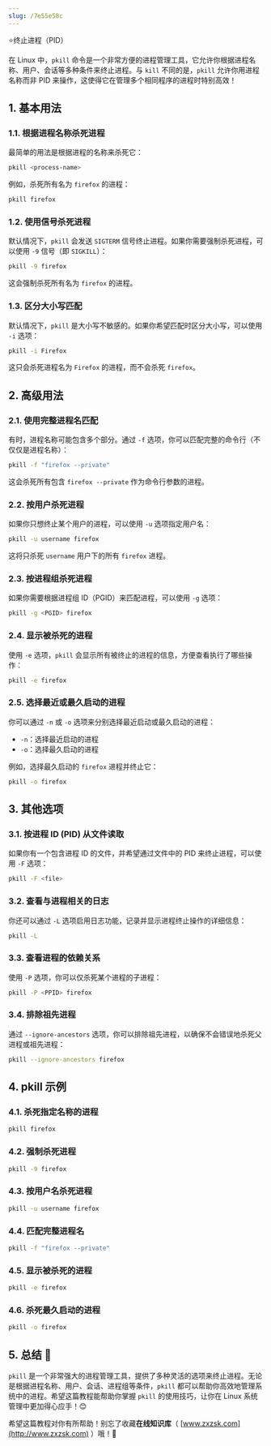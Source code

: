 ```yaml
---
slug: /7e55e58c
---
```

⭐终止进程（PID）

在 Linux 中，`pkill` 命令是一个非常方便的进程管理工具，它允许你根据进程名称、用户、会话等多种条件来终止进程。与 `kill` 不同的是，`pkill` 允许你用进程名称而非 PID 来操作，这使得它在管理多个相同程序的进程时特别高效！



## 1. 基本用法

### 1.1. 根据进程名称杀死进程

最简单的用法是根据进程的名称来杀死它：

```bash
pkill <process-name>
```

例如，杀死所有名为 `firefox` 的进程：

```bash
pkill firefox
```

### 1.2. 使用信号杀死进程

默认情况下，`pkill` 会发送 `SIGTERM` 信号终止进程。如果你需要强制杀死进程，可以使用 `-9` 信号（即 `SIGKILL`）：

```bash
pkill -9 firefox
```

这会强制杀死所有名为 `firefox` 的进程。

### 1.3. 区分大小写匹配

默认情况下，`pkill` 是大小写不敏感的。如果你希望匹配时区分大小写，可以使用 `-i` 选项：

```bash
pkill -i Firefox
```

这只会杀死进程名为 `Firefox` 的进程，而不会杀死 `firefox`。

## 2. 高级用法

### 2.1. 使用完整进程名匹配

有时，进程名称可能包含多个部分。通过 `-f` 选项，你可以匹配完整的命令行（不仅仅是进程名称）：

```bash
pkill -f "firefox --private"
```

这会杀死所有包含 `firefox --private` 作为命令行参数的进程。

### 2.2. 按用户杀死进程

如果你只想终止某个用户的进程，可以使用 `-u` 选项指定用户名：

```bash
pkill -u username firefox
```

这将只杀死 `username` 用户下的所有 `firefox` 进程。

### 2.3. 按进程组杀死进程

如果你需要根据进程组 ID（PGID）来匹配进程，可以使用 `-g` 选项：

```bash
pkill -g <PGID> firefox
```

### 2.4. 显示被杀死的进程

使用 `-e` 选项，`pkill` 会显示所有被终止的进程的信息，方便查看执行了哪些操作：

```bash
pkill -e firefox
```

### 2.5. 选择最近或最久启动的进程

你可以通过 `-n` 或 `-o` 选项来分别选择最近启动或最久启动的进程：

- `-n`：选择最近启动的进程
- `-o`：选择最久启动的进程

例如，选择最久启动的 `firefox` 进程并终止它：

```bash
pkill -o firefox
```

## 3. 其他选项

### 3.1. 按进程 ID (PID) 从文件读取

如果你有一个包含进程 ID 的文件，并希望通过文件中的 PID 来终止进程，可以使用 `-F` 选项：

```bash
pkill -F <file>
```

### 3.2. 查看与进程相关的日志

你还可以通过 `-L` 选项启用日志功能，记录并显示进程终止操作的详细信息：

```bash
pkill -L
```

### 3.3. 查看进程的依赖关系

使用 `-P` 选项，你可以仅杀死某个进程的子进程：

```bash
pkill -P <PPID> firefox
```

### 3.4. 排除祖先进程

通过 `--ignore-ancestors` 选项，你可以排除祖先进程，以确保不会错误地杀死父进程或祖先进程：

```bash
pkill --ignore-ancestors firefox
```

## 4. pkill 示例

### 4.1. 杀死指定名称的进程

```bash
pkill firefox
```

### 4.2. 强制杀死进程

```bash
pkill -9 firefox
```

### 4.3. 按用户名杀死进程

```bash
pkill -u username firefox
```

### 4.4. 匹配完整进程名

```bash
pkill -f "firefox --private"
```

### 4.5. 显示被杀死的进程

```bash
pkill -e firefox
```

### 4.6. 杀死最久启动的进程

```bash
pkill -o firefox
```

## 5. 总结 🌟

`pkill` 是一个非常强大的进程管理工具，提供了多种灵活的选项来终止进程。无论是根据进程名称、用户、会话、进程组等条件，`pkill` 都可以帮助你高效地管理系统中的进程。希望这篇教程能帮助你掌握 `pkill` 的使用技巧，让你在 Linux 系统管理中更加得心应手！😊

希望这篇教程对你有所帮助！别忘了收藏**在线知识库**（ [www.zxzsk.com](http://www.zxzsk.com) ）哦！🌟

